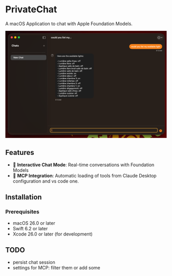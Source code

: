 # PrivateChat

A macOS Application to chat with Apple Foundation Models.

![Screenshot of PrivateChat](./Screenshot.png)

## Features

- 🤖 **Interactive Chat Mode**: Real-time conversations with Foundation Models
- 🔧 **MCP Integration**: Automatic loading of tools from Claude Desktop configuration and vs code one.

## Installation

### Prerequisites

- macOS 26.0 or later
- Swift 6.2 or later
- Xcode 26.0 or later (for development)

## TODO

- persist chat session
- settings for MCP: filter them or add some
